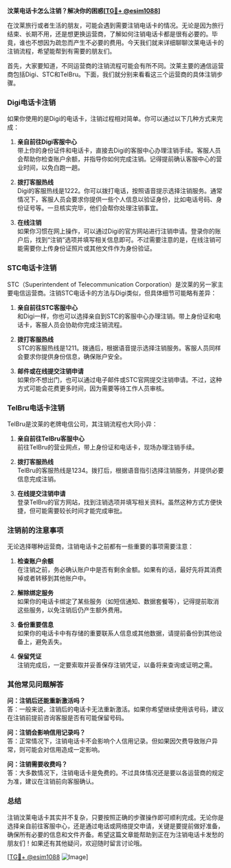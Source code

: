 **汶莱电话卡怎么注销？解决你的困惑[[TG💪+ @esim1088](https://t.me/s/esim1088)]**

在汶莱旅行或者生活的朋友，可能会遇到需要注销电话卡的情况。无论是因为旅行结束、长期不用，还是想更换运营商，了解如何注销电话卡都是很有必要的。毕竟，谁也不想因为疏忽而产生不必要的费用。今天我们就来详细聊聊汶莱电话卡的注销流程，希望能帮到有需要的朋友们。

首先，大家要知道，不同运营商的注销流程可能会有所不同。汶莱主要的通信运营商包括Digi、STC和TelBru。下面，我们就分别来看看这三个运营商的具体注销步骤。

### Digi电话卡注销

如果你使用的是Digi的电话卡，注销过程相对简单。你可以通过以下几种方式来完成：

1. **亲自前往Digi客服中心**  
   带上你的身份证件和电话卡，直接去Digi的客服中心办理注销手续。客服人员会帮助你检查账户余额，并指导你如何完成注销。记得提前确认客服中心的营业时间，以免白跑一趟。

2. **拨打客服热线**  
   Digi的客服热线是1222。你可以拨打电话，按照语音提示选择注销服务。通常情况下，客服人员会要求你提供一些个人信息以验证身份，比如电话号码、身份证号等。一旦核实完毕，他们会帮你处理注销事宜。

3. **在线注销**  
   如果你习惯在网上操作，可以通过Digi的官方网站进行注销申请。登录你的账户后，找到“注销”选项并填写相关信息即可。不过需要注意的是，在线注销可能需要你上传身份证照片或其他文件作为身份验证。

### STC电话卡注销

STC（Superintendent of Telecommunication Corporation）是汶莱的另一家主要电信运营商。注销STC电话卡的方法与Digi类似，但具体细节可能略有差异：

1. **亲自前往STC客服中心**  
   和Digi一样，你也可以选择亲自到STC的客服中心办理注销。带上身份证和电话卡，客服人员会协助你完成注销流程。

2. **拨打客服热线**  
   STC的客服热线是1211。拨通后，根据语音提示选择注销服务。客服人员同样会要求你提供身份信息，确保账户安全。

3. **邮件或在线提交注销申请**  
   如果你不想出门，也可以通过电子邮件或STC官网提交注销申请。不过，这种方式可能会花费更多时间，因为需要等待工作人员审核。

### TelBru电话卡注销

TelBru是汶莱的老牌电信公司，其注销流程也大同小异：

1. **亲自前往TelBru客服中心**  
   前往TelBru的营业网点，带上身份证和电话卡，现场办理注销手续。

2. **拨打客服热线**  
   TelBru的客服热线是1234。拨打后，根据语音指引选择注销服务，并提供必要信息完成注销。

3. **在线提交注销申请**  
   登录TelBru的官方网站，找到注销选项并填写相关资料。虽然这种方式方便快捷，但可能需要较长时间才能完成审批。

### 注销前的注意事项

无论选择哪种运营商，注销电话卡之前都有一些重要的事项需要注意：

1. **检查账户余额**  
   在注销之前，务必确认账户中是否有剩余金额。如果有的话，最好先将其消费掉或者转移到其他账户中。

2. **解除绑定服务**  
   如果你的电话卡绑定了某些服务（如短信通知、数据套餐等），记得提前取消这些服务，以免注销后仍产生额外费用。

3. **备份重要信息**  
   如果你的电话卡中有存储的重要联系人信息或其他数据，请提前备份到其他设备上，避免丢失。

4. **保留凭证**  
   注销完成后，一定要索取并妥善保存注销凭证，以备将来查询或证明之需。

### 其他常见问题解答

**问：注销后还能重新激活吗？**  
答：一般来说，注销后的电话卡无法重新激活。如果你希望继续使用该号码，建议在注销前提前咨询客服是否有可能保留号码。

**问：注销会影响信用记录吗？**  
答：正常情况下，注销电话卡不会影响个人信用记录。但如果因欠费导致账户异常，则可能会对信用造成一定影响。

**问：注销需要收费吗？**  
答：大多数情况下，注销电话卡是免费的。不过具体情况还是要以各运营商的规定为准，建议在注销前向客服确认。

### 总结

注销汶莱电话卡其实并不复杂，只要按照正确的步骤操作即可顺利完成。无论你是选择亲自前往客服中心，还是通过电话或网络提交申请，关键是要提前做好准备，确保所有必要的信息和文件齐备。希望这篇文章能帮助到正在为注销电话卡发愁的朋友们！如果还有其他疑问，欢迎随时留言讨论哦。

[[TG💪+ @esim1088](https://t.me/s/esim1088) ![Image](https://i.postimg.cc/4NQfJmqS/Snipaste-2025-05-13-00-14-12.png)]